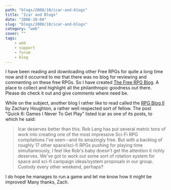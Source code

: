 ```yaml
---
path: "blogs/2008/10/icar-and-blogs"
title: "Icar and Blogs"
date: "2008-10-04"
slug: "blogs/2008/10/icar-and-blogs"
category: "web"
cover: ""
tags:
    - web
    - support
    - forum
    - blog
---
```


I have been reading and downloading other Free RPGs for quite a long time now and it occurred to me that there was no blog for reviewing and commenting on these free RPGs. So I have created [The Free RPG Blog](https://www.thefreerpgblog.com). A place to collect and highlight all the philanthropic goodness out there. Please do check it out and give comments where need be.
		
While on the subject, another blog I rather like to read called the [RPG Blog II](https://www.rpgblog2.com/) by Zachary Houghton, a rather well respected sort of fellow. The post "Quick 6: Games I Never To Get Play" listed Icar as one of its posts, to which he said:

>    Icar deserves better than this. Rob Lang has put several metric tons of work into creating one of the most impressive Sci-Fi RPG compilations I've seen--and its amazingly free. But with a backlog of roughly 17 other space/sci-fi RPGs pushing for playing time simultaneously, I feel like Rob's baby doesn't get the attention it richly deserves. We've got to work out some sort of rotation system for space and sci-fi campaign ideas/system proposals in our group. Custody every other weekend, perhaps?

I do hope he manages to run a game and let me know how it might be improved! Many thanks, Zach.
